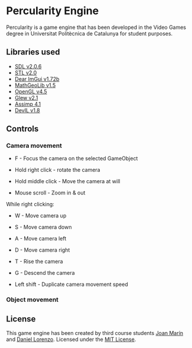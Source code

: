# Percularity Engine
Percularity is a game engine that has been developed in the Video Games degree in Universitat Politècnica de Catalunya for student purposes.

## Libraries used
* [SDL v2.0.6](https://www.libsdl.org/)
* [STL v2.0](https://www.geeksforgeeks.org/the-c-standard-template-library-stl/)
* [Dear ImGui v1.72b](https://github.com/ocornut/imgui)
* [MathGeoLib v1.5](https://github.com/juj/MathGeoLib)
* [OpenGL v4.5](https://www.opengl.org/)
* [Glew v2.1](http://glew.sourceforge.net/)
* [Assimp 4.1](http://assimp.org/)
* [DevIL v1.8](http://openil.sourceforge.net/)

## Controls

### Camera movement

* F - Focus the camera on the selected GameObject

* Hold right click - rotate the camera
* Hold middle click - Move the camera at will
* Mouse scroll - Zoom in & out

While right clicking:
* W - Move camera up
* S - Move camera down
* A - Move camera left
* D - Move camera right
* T - Rise the camera
* G - Descend the camera

* Left shift - Duplicate camera movement speed

### Object movement

## License
This game engine has been created by third course students [Joan Marín](https://github.com/X0KA) and [Daniel Lorenzo](https://github.com/DLorenzoLaguno17).
Licensed under the [MIT License](LICENSE).
